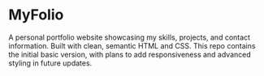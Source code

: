 # MyFolio
A personal portfolio website showcasing my skills, projects, and contact information. Built with clean, semantic HTML and CSS. This repo contains the initial basic version, with plans to add responsiveness and advanced styling in future updates.
